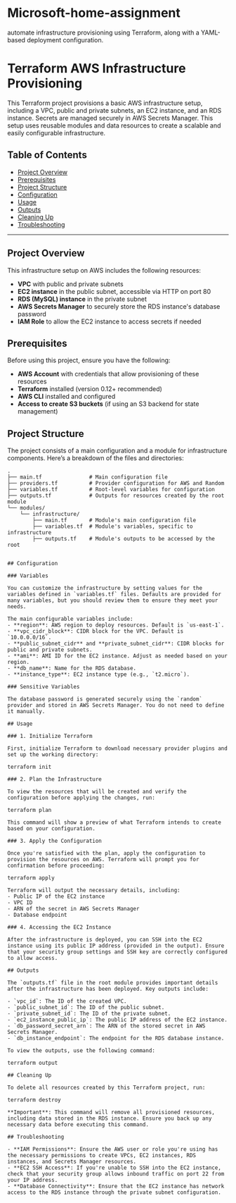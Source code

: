 # Microsoft-home-assignment
automate infrastructure provisioning using Terraform, along with a YAML-based deployment configuration.

# Terraform AWS Infrastructure Provisioning

This Terraform project provisions a basic AWS infrastructure setup, including a VPC, public and private subnets, an EC2 instance, and an RDS instance. Secrets are managed securely in AWS Secrets Manager. This setup uses reusable modules and data resources to create a scalable and easily configurable infrastructure.

## Table of Contents
- [Project Overview](#project-overview)
- [Prerequisites](#prerequisites)
- [Project Structure](#project-structure)
- [Configuration](#configuration)
- [Usage](#usage)
- [Outputs](#outputs)
- [Cleaning Up](#cleaning-up)
- [Troubleshooting](#troubleshooting)

---

## Project Overview

This infrastructure setup on AWS includes the following resources:
- **VPC** with public and private subnets
- **EC2 instance** in the public subnet, accessible via HTTP on port 80
- **RDS (MySQL) instance** in the private subnet
- **AWS Secrets Manager** to securely store the RDS instance's database password
- **IAM Role** to allow the EC2 instance to access secrets if needed

## Prerequisites

Before using this project, ensure you have the following:
- **AWS Account** with credentials that allow provisioning of these resources
- **Terraform** installed (version 0.12+ recommended)
- **AWS CLI** installed and configured
- **Access to create S3 buckets** (if using an S3 backend for state management)
  
## Project Structure

The project consists of a main configuration and a module for infrastructure components. Here’s a breakdown of the files and directories:

```plaintext
.
├── main.tf               # Main configuration file
├── providers.tf          # Provider configuration for AWS and Random
├── variables.tf          # Root-level variables for configuration
├── outputs.tf            # Outputs for resources created by the root module
└── modules/
    └── infrastructure/
        ├── main.tf       # Module's main configuration file
        ├── variables.tf  # Module's variables, specific to infrastructure
        ├── outputs.tf    # Module's outputs to be accessed by the root


## Configuration

### Variables

You can customize the infrastructure by setting values for the variables defined in `variables.tf` files. Defaults are provided for many variables, but you should review them to ensure they meet your needs.

The main configurable variables include:
- **region**: AWS region to deploy resources. Default is `us-east-1`.
- **vpc_cidr_block**: CIDR block for the VPC. Default is `10.0.0.0/16`.
- **public_subnet_cidr** and **private_subnet_cidr**: CIDR blocks for public and private subnets.
- **ami**: AMI ID for the EC2 instance. Adjust as needed based on your region.
- **db_name**: Name for the RDS database.
- **instance_type**: EC2 instance type (e.g., `t2.micro`).
  
### Sensitive Variables

The database password is generated securely using the `random` provider and stored in AWS Secrets Manager. You do not need to define it manually.

## Usage

### 1. Initialize Terraform

First, initialize Terraform to download necessary provider plugins and set up the working directory:

terraform init

### 2. Plan the Infrastructure

To view the resources that will be created and verify the configuration before applying the changes, run:

terraform plan

This command will show a preview of what Terraform intends to create based on your configuration.

### 3. Apply the Configuration

Once you're satisfied with the plan, apply the configuration to provision the resources on AWS. Terraform will prompt you for confirmation before proceeding:

terraform apply

Terraform will output the necessary details, including:
- Public IP of the EC2 instance
- VPC ID
- ARN of the secret in AWS Secrets Manager
- Database endpoint

### 4. Accessing the EC2 Instance

After the infrastructure is deployed, you can SSH into the EC2 instance using its public IP address (provided in the output). Ensure that your security group settings and SSH key are correctly configured to allow access.

## Outputs

The `outputs.tf` file in the root module provides important details after the infrastructure has been deployed. Key outputs include:

- `vpc_id`: The ID of the created VPC.
- `public_subnet_id`: The ID of the public subnet.
- `private_subnet_id`: The ID of the private subnet.
- `ec2_instance_public_ip`: The public IP address of the EC2 instance.
- `db_password_secret_arn`: The ARN of the stored secret in AWS Secrets Manager.
- `db_instance_endpoint`: The endpoint for the RDS database instance.

To view the outputs, use the following command:

terraform output

## Cleaning Up

To delete all resources created by this Terraform project, run:

terraform destroy

**Important**: This command will remove all provisioned resources, including data stored in the RDS instance. Ensure you back up any necessary data before executing this command.

## Troubleshooting

- **IAM Permissions**: Ensure the AWS user or role you're using has the necessary permissions to create VPCs, EC2 instances, RDS instances, and Secrets Manager resources.
- **EC2 SSH Access**: If you're unable to SSH into the EC2 instance, check that your security group allows inbound traffic on port 22 from your IP address.
- **Database Connectivity**: Ensure that the EC2 instance has network access to the RDS instance through the private subnet configuration.
